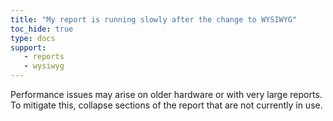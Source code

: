 ```yaml
---
title: "My report is running slowly after the change to WYSIWYG"
toc_hide: true
type: docs
support:
   - reports
   - wysiwyg
---
```


Performance issues may arise on older hardware or with very large reports. To mitigate this, collapse sections of the report that are not currently in use.
